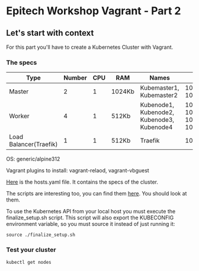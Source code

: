 # Epitech Workshop Vagrant - Part 2

## Let's start with context

For this part you'll have to create a Kubernetes Cluster with Vagrant.

### The specs

Type | Number | CPU | RAM | Names | IP
--- | --- | --- | --- | --- | ---
Master | 2 | 1 | 1024Kb | Kubemaster1, Kubemaster2 | 10.0.0.11, 10.0.0.12
Worker | 4 | 1 | 512Kb | Kubenode1, Kubenode2, Kubenode3, Kubenode4 | 10.0.0.21, 10.0.0.22, 10.0.0.23, 10.0.0.24
Load Balancer(Traefik) | 1 | 1 | 512Kb | Traefik | 10.0.0.30

OS: generic/alpine312

Vagrant plugins to install: vagrant-relaod, vagrant-vbguest

[Here](hosts.yaml) is the hosts.yaml file.
It contains the specs of the cluster.

The scripts are interesting too, you can find them [here](scripts).
You should look at them.

To use the Kubernetes API from your local host you must execute the finalize_setup.sh script. This script will also export the KUBECONFIG environment variable, so you must source it instead of just running it:
```
source ./finalize_setup.sh
```

### Test your cluster

```bash
kubectl get nodes
```